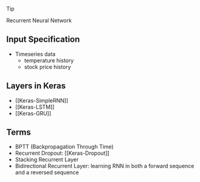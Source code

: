 >[!tip]
>Recurrent Neural Network
## Input Specification
- Timeseries data
	- temperature history
	- stock price history
## Layers in Keras
- [[Keras-SimpleRNN]]
- [[Keras-LSTM]] 
- [[Keras-GRU]]

## Terms
- BPTT (Backpropagation Through Time)
- Recurrent Dropout: [[Keras-Dropout]]
- Stacking Recurrent Layer
- Bidirectional Recurrent Layer: learning RNN in both a forward sequence and a reversed sequence 
